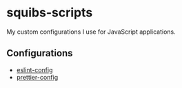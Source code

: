 # squibs-scripts

My custom configurations I use for JavaScript applications.

## Configurations

- [eslint-config](https://github.com/Squibs/squibs-scripts/tree/main/packages/editor-config)
- [prettier-config](https://github.com/Squibs/squibs-scripts/tree/main/packages/prettier-config)
